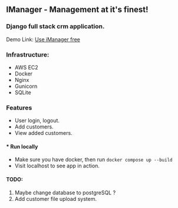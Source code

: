 


## IManager - Management at it's finest!

### Django full stack crm application.

Demo Link: [Use iManager free](http://ec2-51-20-251-234.eu-north-1.compute.amazonaws.com/)

### Infrastructure:
- AWS EC2
- Docker
- Nginx
- Gunicorn
- SQLite

### Features
- User login, logout.
- Add customers.
- View added customers.

#### * Run locally
- Make sure you have docker, then run `docker compose up --build`
- Visit localhost to see app in action.



#### TODO:
1. Maybe change database to postgreSQL ?
2. Add customer file upload system.





